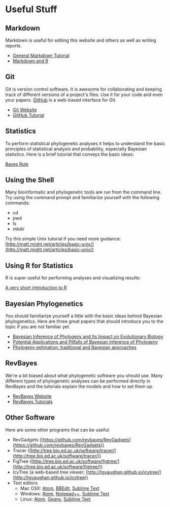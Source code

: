 # Useful Stuff

## Markdown

Markdown is useful for editing this website and others as well as writing reports.

* [General Markdown Tutorial](https://guides.github.com/features/mastering-markdown/)  
* [Markdown and R](http://rmarkdown.rstudio.com/)

## Git

Git is version control software. It is awesome for collaborating and keeping track of different versions of a project's files. Use it for your code and even your papers. [GitHub](https://github.com) is a web-based interface for Git.

* [Git Website](https://git-scm.com/)  
* [GitHub Tutorial](https://guides.github.com/activities/hello-world/)

## Statistics

To perform statistical phylogenetic analyses it helps to understand the basic principles of statistical analysis and probability, especially Bayesian statistics. Here is a brief tutorial that conveys the basic ideas:

[Bayes Rule](https://arbital.com/p/bayes_rule/?l=1zq)

## Using the Shell

Many bioinformatic and phylogenetic tools are run from the command line. Try using the command prompt and familiarize yourself with the following commands:

* cd
* pwd
* ls
* mkdir

Try this simple Unix tutorial if you need more guidance: [http://matt.might.net/articles/basic-unix/](http://matt.might.net/articles/basic-unix/)


## Using R for Statistics

R is super useful for performing analyses and visualizing results:

[A very short introduction to R](https://cran.r-project.org/doc/contrib/Torfs+Brauer-Short-R-Intro.pdf)


## Bayesian Phylogenetics

You should familiarize yourself a little with the basic ideas behind Bayesian phylogenetics. Here are three great papers that should introduce you to the topic if you are not familiar yet.

* [Bayesian Inference of Phylogeny and Its Impact on Evolutionary Biology](http://science.sciencemag.org/content/294/5550/2310)
* [Potential Applications and Pitfalls of Bayesian Inference of Phylogeny](https://academic.oup.com/sysbio/article/51/5/673/1678428/Potential-Applications-and-Pitfalls-of-Bayesian)
* [Phylogeny estimation: traditional and Bayesian approaches](http://www.nature.com/nrg/journal/v4/n4/abs/nrg1044.html)

## RevBayes

We're a bit biased about what phylogenetic software you should use.
Many different types of phylogenetic analyses can be performed directly in RevBayes and the tutorials explain the models and how to set them up.

* [RevBayes Website](https://revbayes.github.io)
* [RevBayes Tutorials](https://revbayes.github.io/tutorials/)

## Other Software

Here are some other programs that can be useful:

* RevGadgets ([https://github.com/revbayes/RevGadgets](https://github.com/revbayes/RevGadgets))
* Tracer ([http://tree.bio.ed.ac.uk/software/tracer/](http://tree.bio.ed.ac.uk/software/tracer/))
* FigTree ([http://tree.bio.ed.ac.uk/software/figtree/](http://tree.bio.ed.ac.uk/software/figtree/))
* IcyTree (a web-based tree viewer; [http://tgvaughan.github.io/icytree/](http://tgvaughan.github.io/icytree))
* Text editors
	* Mac OSX: [Atom](https://atom.io/), [BBEdit](http://www.barebones.com/products/bbedit/), [Sublime Text](https://www.sublimetext.com/)
	* Windows: [Atom](https://atom.io/), [Notepad++](https://notepad-plus-plus.org/), [Sublime Text](https://www.sublimetext.com/)
	* Linux: [Atom](https://atom.io/), [Geany](https://www.geany.org/), [Sublime Text](https://www.sublimetext.com/)
